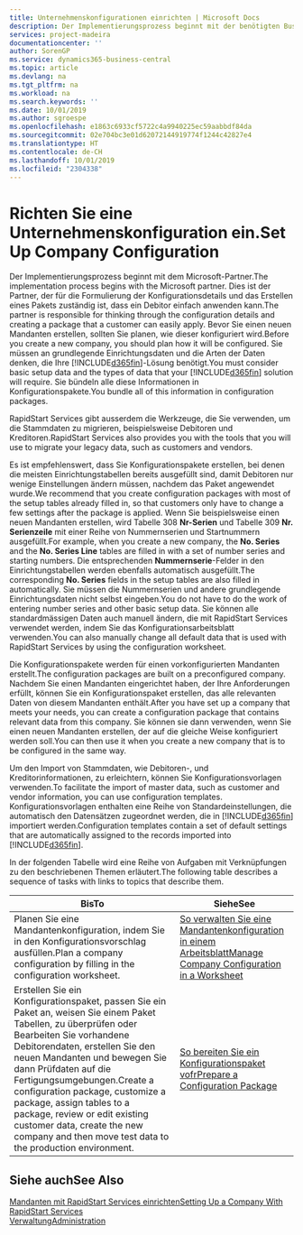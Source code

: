 ```yaml
---
title: Unternehmenskonfigurationen einrichten | Microsoft Docs
description: Der Implementierungsprozess beginnt mit der benötigten Business Central Lösung. Sie bündeln alle diese Informationen in Konfigurationspakete.
services: project-madeira
documentationcenter: ''
author: SorenGP
ms.service: dynamics365-business-central
ms.topic: article
ms.devlang: na
ms.tgt_pltfrm: na
ms.workload: na
ms.search.keywords: ''
ms.date: 10/01/2019
ms.author: sgroespe
ms.openlocfilehash: e1863c6933cf5722c4a9940225ec59aabbdf84da
ms.sourcegitcommit: 02e704bc3e01d62072144919774f1244c42827e4
ms.translationtype: HT
ms.contentlocale: de-CH
ms.lasthandoff: 10/01/2019
ms.locfileid: "2304338"
---
```

# <a name="set-up-company-configuration"></a><span data-ttu-id="64fa4-104">Richten Sie eine Unternehmenskonfiguration ein.</span><span class="sxs-lookup"><span data-stu-id="64fa4-104">Set Up Company Configuration</span></span>
<span data-ttu-id="64fa4-105">Der Implementierungsprozess beginnt mit dem Microsoft-Partner.</span><span class="sxs-lookup"><span data-stu-id="64fa4-105">The implementation process begins with the Microsoft partner.</span></span> <span data-ttu-id="64fa4-106">Dies ist der Partner, der für die Formulierung der Konfigurationsdetails und das Erstellen eines Pakets zuständig ist, dass ein Debitor einfach anwenden kann.</span><span class="sxs-lookup"><span data-stu-id="64fa4-106">The partner is responsible for thinking through the configuration details and creating a package that a customer can easily apply.</span></span> <span data-ttu-id="64fa4-107">Bevor Sie einen neuen Mandanten erstellen, sollten Sie planen, wie dieser konfiguriert wird.</span><span class="sxs-lookup"><span data-stu-id="64fa4-107">Before you create a new company, you should plan how it will be configured.</span></span> <span data-ttu-id="64fa4-108">Sie müssen an grundlegende Einrichtungsdaten und die Arten der Daten denken, die Ihre [!INCLUDE[d365fin](includes/d365fin_md.md)]-Lösung benötigt.</span><span class="sxs-lookup"><span data-stu-id="64fa4-108">You must consider basic setup data and the types of data that your [!INCLUDE[d365fin](includes/d365fin_md.md)] solution will require.</span></span> <span data-ttu-id="64fa4-109">Sie bündeln alle diese Informationen in Konfigurationspakete.</span><span class="sxs-lookup"><span data-stu-id="64fa4-109">You bundle all of this information in configuration packages.</span></span>

<span data-ttu-id="64fa4-110">RapidStart Services gibt ausserdem die Werkzeuge, die Sie verwenden, um die Stammdaten zu migrieren, beispielsweise Debitoren und Kreditoren.</span><span class="sxs-lookup"><span data-stu-id="64fa4-110">RapidStart Services also provides you with the tools that you will use to migrate your legacy data, such as customers and vendors.</span></span>  

<span data-ttu-id="64fa4-111">Es ist empfehlenswert, dass Sie Konfigurationspakete erstellen, bei denen die meisten Einrichtungstabellen bereits ausgefüllt sind, damit Debitoren nur wenige Einstellungen ändern müssen, nachdem das Paket angewendet wurde.</span><span class="sxs-lookup"><span data-stu-id="64fa4-111">We recommend that you create configuration packages with most of the setup tables already filled in, so that customers only have to change a few settings after the package is applied.</span></span> <span data-ttu-id="64fa4-112">Wenn Sie beispielsweise einen neuen Mandanten erstellen, wird Tabelle 308 **Nr-Serien** und Tabelle 309 **Nr. Serienzeile**  mit einer Reihe von Nummernserien und Startnummern ausgefüllt.</span><span class="sxs-lookup"><span data-stu-id="64fa4-112">For example, when you create a new company, the **No. Series** and the **No. Series Line** tables are filled in with a set of number series and starting numbers.</span></span> <span data-ttu-id="64fa4-113">Die entsprechenden **Nummernserie**-Felder in den Einrichtungstabellen werden ebenfalls automatisch ausgefüllt.</span><span class="sxs-lookup"><span data-stu-id="64fa4-113">The corresponding **No. Series** fields in the setup tables are also filled in automatically.</span></span> <span data-ttu-id="64fa4-114">Sie müssen die Nummernserien und andere grundlegende Einrichtungsdaten nicht selbst eingeben.</span><span class="sxs-lookup"><span data-stu-id="64fa4-114">You do not have to do the work of entering number series and other basic setup data.</span></span> <span data-ttu-id="64fa4-115">Sie können alle standardmässigen Daten auch manuell ändern, die mit RapidStart Services verwendet werden, indem Sie das Konfigurationsarbeitsblatt verwenden.</span><span class="sxs-lookup"><span data-stu-id="64fa4-115">You can also manually change all default data that is used with RapidStart Services by using the configuration worksheet.</span></span>  

<span data-ttu-id="64fa4-116">Die Konfigurationspakete werden für einen vorkonfigurierten Mandanten erstellt.</span><span class="sxs-lookup"><span data-stu-id="64fa4-116">The configuration packages are built on a preconfigured company.</span></span> <span data-ttu-id="64fa4-117">Nachdem Sie einen Mandanten eingerichtet haben, der Ihre Anforderungen erfüllt, können Sie ein Konfigurationspaket erstellen, das alle relevanten Daten von diesem Mandanten enthält.</span><span class="sxs-lookup"><span data-stu-id="64fa4-117">After you have set up a company that meets your needs, you can create a configuration package that contains relevant data from this company.</span></span> <span data-ttu-id="64fa4-118">Sie können sie dann verwenden, wenn Sie einen neuen Mandanten erstellen, der auf die gleiche Weise konfiguriert werden soll.</span><span class="sxs-lookup"><span data-stu-id="64fa4-118">You can then use it when you create a new company that is to be configured in the same way.</span></span>  

<span data-ttu-id="64fa4-119">Um den Import von Stammdaten, wie Debitoren-, und Kreditorinformationen, zu erleichtern, können Sie Konfigurationsvorlagen verwenden.</span><span class="sxs-lookup"><span data-stu-id="64fa4-119">To facilitate the import of master data, such as customer and vendor information, you can use configuration templates.</span></span> <span data-ttu-id="64fa4-120">Konfigurationsvorlagen enthalten eine Reihe von Standardeinstellungen, die automatisch den Datensätzen zugeordnet werden, die in [!INCLUDE[d365fin](includes/d365fin_md.md)] importiert werden.</span><span class="sxs-lookup"><span data-stu-id="64fa4-120">Configuration templates contain a set of default settings that are automatically assigned to the records imported into [!INCLUDE[d365fin](includes/d365fin_md.md)].</span></span>

<span data-ttu-id="64fa4-121">In der folgenden Tabelle wird eine Reihe von Aufgaben mit Verknüpfungen zu den beschriebenen Themen erläutert.</span><span class="sxs-lookup"><span data-stu-id="64fa4-121">The following table describes a sequence of tasks with links to topics that describe them.</span></span>

|<span data-ttu-id="64fa4-122">**Bis**</span><span class="sxs-lookup"><span data-stu-id="64fa4-122">**To**</span></span>|<span data-ttu-id="64fa4-123">**Siehe**</span><span class="sxs-lookup"><span data-stu-id="64fa4-123">**See**</span></span>|  
|------------|-------------|  
|<span data-ttu-id="64fa4-124">Planen Sie eine Mandantenkonfiguration, indem Sie in den Konfigurationsvorschlag ausfüllen.</span><span class="sxs-lookup"><span data-stu-id="64fa4-124">Plan a company configuration by filling in the configuration worksheet.</span></span>|[<span data-ttu-id="64fa4-125">So verwalten Sie eine Mandantenkonfiguration in einem Arbeitsblatt</span><span class="sxs-lookup"><span data-stu-id="64fa4-125">Manage Company Configuration in a Worksheet</span></span>](admin-how-to-manage-company-configuration-in-a-worksheet.md)|  
|<span data-ttu-id="64fa4-126">Erstellen Sie ein Konfigurationspaket, passen Sie ein Paket an, weisen Sie einem Paket Tabellen, zu überprüfen oder Bearbeiten Sie vorhandene Debitorendaten, erstellen Sie den neuen Mandanten und bewegen Sie dann Prüfdaten auf die Fertigungsumgebungen.</span><span class="sxs-lookup"><span data-stu-id="64fa4-126">Create a configuration package, customize a package, assign tables to a package, review or edit existing customer data, create the new company and then move test data to the production environment.</span></span>|[<span data-ttu-id="64fa4-127">So bereiten Sie ein Konfigurationspaket vofr</span><span class="sxs-lookup"><span data-stu-id="64fa4-127">Prepare a Configuration Package</span></span>](admin-how-to-prepare-a-configuration-package.md)| 

## <a name="see-also"></a><span data-ttu-id="64fa4-128">Siehe auch</span><span class="sxs-lookup"><span data-stu-id="64fa4-128">See Also</span></span>  
[<span data-ttu-id="64fa4-129">Mandanten mit RapidStart Services einrichten</span><span class="sxs-lookup"><span data-stu-id="64fa4-129">Setting Up a Company With RapidStart Services</span></span>](admin-set-up-a-company-with-rapidstart.md)  
[<span data-ttu-id="64fa4-130">Verwaltung</span><span class="sxs-lookup"><span data-stu-id="64fa4-130">Administration</span></span>](admin-setup-and-administration.md)
